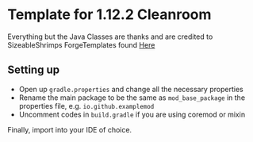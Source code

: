 # Template for 1.12.2 Cleanroom
Everything but the Java Classes are thanks and are credited to SizeableShrimps ForgeTemplates found [Here](https://github.com/SizableShrimp/ForgeTemplate/tree/1.12.x)

## Setting up
* Open up `gradle.properties` and change all the necessary properties
* Rename the main package to be the same as `mod_base_package` in the properties file, e.g. `io.github.examplemod`
* Uncomment codes in `build.gradle` if you are using coremod or mixin

Finally, import into your IDE of choice.
